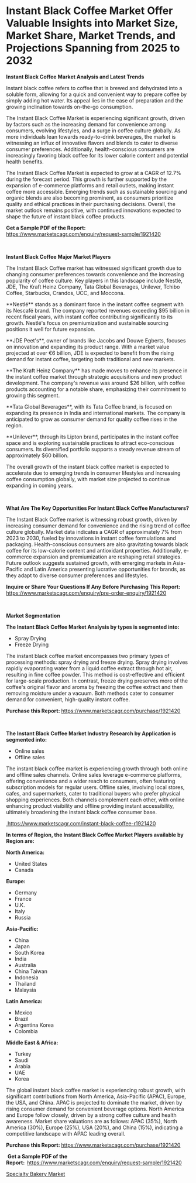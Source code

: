 <p><h1>Instant Black Coffee Market Offer Valuable Insights into Market Size, Market Share, Market Trends, and Projections Spanning from 2025 to 2032</h1></p><p><strong>Instant Black Coffee Market Analysis and Latest Trends</strong></p>
<p><p>Instant black coffee refers to coffee that is brewed and dehydrated into a soluble form, allowing for a quick and convenient way to prepare coffee by simply adding hot water. Its appeal lies in the ease of preparation and the growing inclination towards on-the-go consumption.</p><p>The Instant Black Coffee Market is experiencing significant growth, driven by factors such as the increasing demand for convenience among consumers, evolving lifestyles, and a surge in coffee culture globally. As more individuals lean towards ready-to-drink beverages, the market is witnessing an influx of innovative flavors and blends to cater to diverse consumer preferences. Additionally, health-conscious consumers are increasingly favoring black coffee for its lower calorie content and potential health benefits.</p><p>The Instant Black Coffee Market is expected to grow at a CAGR of 12.7% during the forecast period. This growth is further supported by the expansion of e-commerce platforms and retail outlets, making instant coffee more accessible. Emerging trends such as sustainable sourcing and organic blends are also becoming prominent, as consumers prioritize quality and ethical practices in their purchasing decisions. Overall, the market outlook remains positive, with continued innovations expected to shape the future of instant black coffee products.</p></p>
<p><strong>Get a Sample PDF of the Report:&nbsp;</strong> <a href="https://www.marketscagr.com/enquiry/request-sample/1921420?utm_campaign=2111&utm_medium=2&utm_source=Github&utm_content=ia&utm_term=14022025&utm_id=instant-black-coffee">https://www.marketscagr.com/enquiry/request-sample/1921420</a></p>
<p>&nbsp;</p>
<p><strong>Instant Black Coffee Major Market Players</strong></p>
<p><p>The Instant Black Coffee market has witnessed significant growth due to changing consumer preferences towards convenience and the increasing popularity of coffee culture. Key players in this landscape include Nestlé, JDE, The Kraft Heinz Company, Tata Global Beverages, Unilever, Tchibo Coffee, Starbucks, Crandos, UCC, and Moccona.</p><p>**Nestlé** stands as a dominant force in the instant coffee segment with its Nescafé brand. The company reported revenues exceeding $95 billion in recent fiscal years, with instant coffee contributing significantly to its growth. Nestlé's focus on premiumization and sustainable sourcing positions it well for future expansion.</p><p>**JDE Peet's**, owner of brands like Jacobs and Douwe Egberts, focuses on innovation and expanding its product range. With a market value projected at over €6 billion, JDE is expected to benefit from the rising demand for instant coffee, targeting both traditional and new markets.</p><p>**The Kraft Heinz Company** has made moves to enhance its presence in the instant coffee market through strategic acquisitions and new product development. The company's revenue was around $26 billion, with coffee products accounting for a notable share, emphasizing their commitment to growing this segment.</p><p>**Tata Global Beverages**, with its Tata Coffee brand, is focused on expanding its presence in India and international markets. The company is anticipated to grow as consumer demand for quality coffee rises in the region.</p><p>**Unilever**, through its Lipton brand, participates in the instant coffee space and is exploring sustainable practices to attract eco-conscious consumers. Its diversified portfolio supports a steady revenue stream of approximately $60 billion.</p><p>The overall growth of the instant black coffee market is expected to accelerate due to emerging trends in consumer lifestyles and increasing coffee consumption globally, with market size projected to continue expanding in coming years.</p></p>
<p>&nbsp;</p>
<p><strong>What Are The Key Opportunities For Instant Black Coffee Manufacturers?</strong></p>
<p><p>The Instant Black Coffee market is witnessing robust growth, driven by increasing consumer demand for convenience and the rising trend of coffee culture globally. Market data indicates a CAGR of approximately 7% from 2023 to 2030, fueled by innovations in instant coffee formulations and packaging. Health-conscious consumers are also gravitating towards black coffee for its low-calorie content and antioxidant properties. Additionally, e-commerce expansion and premiumization are reshaping retail strategies. Future outlook suggests sustained growth, with emerging markets in Asia-Pacific and Latin America presenting lucrative opportunities for brands, as they adapt to diverse consumer preferences and lifestyles.</p></p>
<p><strong>Inquire or Share Your Questions If Any Before Purchasing This Report:</strong> <a href="https://www.marketscagr.com/enquiry/pre-order-enquiry/1921420?utm_campaign=2111&utm_medium=2&utm_source=Github&utm_content=ia&utm_term=14022025&utm_id=instant-black-coffee">https://www.marketscagr.com/enquiry/pre-order-enquiry/1921420</a></p>
<p>&nbsp;</p>
<p><strong>Market Segmentation</strong></p>
<p><strong>The Instant Black Coffee Market Analysis by types is segmented into:</strong></p>
<p><ul><li>Spray Drying</li><li>Freeze Drying</li></ul></p>
<p><p>The instant black coffee market encompasses two primary types of processing methods: spray drying and freeze drying. Spray drying involves rapidly evaporating water from a liquid coffee extract through hot air, resulting in fine coffee powder. This method is cost-effective and efficient for large-scale production. In contrast, freeze drying preserves more of the coffee's original flavor and aroma by freezing the coffee extract and then removing moisture under a vacuum. Both methods cater to consumer demand for convenient, high-quality instant coffee.</p></p>
<p><strong>Purchase this Report:&nbsp;</strong><a href="https://www.marketscagr.com/purchase/1921420?utm_campaign=2111&utm_medium=2&utm_source=Github&utm_content=ia&utm_term=14022025&utm_id=instant-black-coffee">https://www.marketscagr.com/purchase/1921420</a></p>
<p>&nbsp;</p>
<p><strong>The Instant Black Coffee Market Industry Research by Application is segmented into:</strong></p>
<p><ul><li>Online sales</li><li>Offline sales</li></ul></p>
<p><p>The instant black coffee market is experiencing growth through both online and offline sales channels. Online sales leverage e-commerce platforms, offering convenience and a wider reach to consumers, often featuring subscription models for regular users. Offline sales, involving local stores, cafes, and supermarkets, cater to traditional buyers who prefer physical shopping experiences. Both channels complement each other, with online enhancing product visibility and offline providing instant accessibility, ultimately broadening the instant black coffee consumer base.</p></p>
<p><a href="https://www.marketscagr.com/instant-black-coffee-r1921420?utm_campaign=2111&utm_medium=2&utm_source=Github&utm_content=ia&utm_term=14022025&utm_id=instant-black-coffee">&nbsp;https://www.marketscagr.com/instant-black-coffee-r1921420</a></p>
<p><strong>In terms of Region, the Instant Black Coffee Market Players available by Region are:</strong></p>
<p>
    <p> <strong> North America: </strong>
        <ul>
            <li>United States</li>
            <li>Canada</li>
        </ul>
        </p> 
    <p> <strong> Europe: </strong>
        <ul>
            <li>Germany</li>
            <li>France</li>
            <li>U.K.</li>
            <li>Italy</li>
            <li>Russia</li>
        </ul>
        </p> 
    <p> <strong> Asia-Pacific: </strong>
        <ul>
            <li>China</li>
            <li>Japan</li>
            <li>South Korea</li>
            <li>India</li>
            <li>Australia</li>
            <li>China Taiwan</li>
            <li>Indonesia</li>
            <li>Thailand</li>
            <li>Malaysia</li>
        </ul>
        </p> 
    <p> <strong> Latin America: </strong>
        <ul>
            <li>Mexico</li>
            <li>Brazil</li>
            <li>Argentina Korea</li>
            <li>Colombia</li>
        </ul>
        </p> 
    <p> <strong> Middle East & Africa: </strong>
        <ul>
            <li>Turkey</li>
            <li>Saudi</li>
            <li>Arabia</li>
            <li>UAE</li>
            <li>Korea</li>
        </ul>
    </p>
    </p>
<p><p>The global instant black coffee market is experiencing robust growth, with significant contributions from North America, Asia-Pacific (APAC), Europe, the USA, and China. APAC is projected to dominate the market, driven by rising consumer demand for convenient beverage options. North America and Europe follow closely, driven by a strong coffee culture and health awareness. Market share valuations are as follows: APAC (35%), North America (30%), Europe (25%), USA (20%), and China (15%), indicating a competitive landscape with APAC leading overall.</p></p>
<p><strong>Purchase this Report: </strong><a href="https://www.marketscagr.com/purchase/1921420?utm_campaign=2111&utm_medium=2&utm_source=Github&utm_content=ia&utm_term=14022025&utm_id=instant-black-coffee">https://www.marketscagr.com/purchase/1921420</a></p>
<p>&nbsp;<strong>Get a Sample PDF of the Report:&nbsp;&nbsp;</strong><a href="https://www.marketscagr.com/enquiry/request-sample/1921420?utm_campaign=2111&utm_medium=2&utm_source=Github&utm_content=ia&utm_term=14022025&utm_id=instant-black-coffee">https://www.marketscagr.com/enquiry/request-sample/1921420</a></p>
<p><strong></strong></p>
<p><p><a href="https://github.com/OlenFleming68/Market-Research-Report-List-1/blob/main/specialty-bakery-market.md?utm_campaign=2111&utm_medium=2&utm_source=Github&utm_content=ia&utm_term=14022025&utm_id=instant-black-coffee">Specialty Bakery Market</a></p></p>